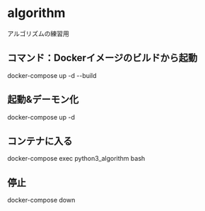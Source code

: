 # algorithm
アルゴリズムの練習用

## コマンド：Dockerイメージのビルドから起動
docker-compose up -d --build

## 起動&デーモン化
docker-compose up -d

## コンテナに入る
docker-compose exec python3_algorithm bash

## 停止
docker-compose down
